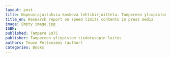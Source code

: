 ```yaml
---
layout: post
title: Nopeusrajoituksia koskeva lehtikirjoittelu. Tampereen yliopiston tiedotusopin laitos 26. (102 s.)
title_en: Research report on speed limits contents in press media  
image: Empty image.jpg
ISBN: 
published: Tampere 1975
publisher: Tampereen yliopiston tiedotusopin laitos
authors: Teuvo Peltoniemi (author)
categories: Books
---
```

